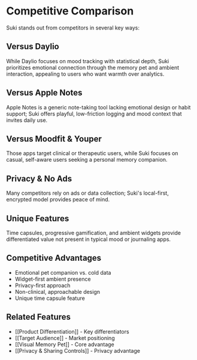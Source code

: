 # Competitive Comparison

Suki stands out from competitors in several key ways:

## Versus Daylio
While Daylio focuses on mood tracking with statistical depth, Suki prioritizes emotional connection through the memory pet and ambient interaction, appealing to users who want warmth over analytics.

## Versus Apple Notes
Apple Notes is a generic note-taking tool lacking emotional design or habit support; Suki offers playful, low-friction logging and mood context that invites daily use.

## Versus Moodfit & Youper
Those apps target clinical or therapeutic users, while Suki focuses on casual, self-aware users seeking a personal memory companion.

## Privacy & No Ads
Many competitors rely on ads or data collection; Suki's local-first, encrypted model provides peace of mind.

## Unique Features
Time capsules, progressive gamification, and ambient widgets provide differentiated value not present in typical mood or journaling apps.

## Competitive Advantages
- Emotional pet companion vs. cold data
- Widget-first ambient presence
- Privacy-first approach
- Non-clinical, approachable design
- Unique time capsule feature

## Related Features
- [[Product Differentiation]] - Key differentiators
- [[Target Audience]] - Market positioning
- [[Visual Memory Pet]] - Core advantage
- [[Privacy & Sharing Controls]] - Privacy advantage
